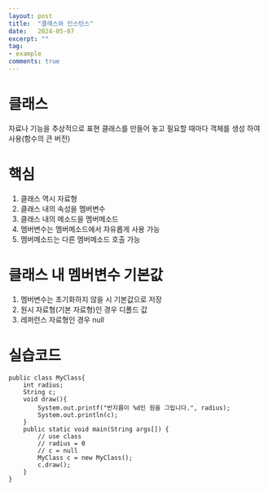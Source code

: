 ```yaml
---
layout: post
title:  "클래스와 인스턴스"
date:   2024-05-07
excerpt: ""
tag:
- example
comments: true
---
```


# 클래스

자료나 기능을 추상적으로 표현
클래스를 만들어 놓고 필요할 때마다 객체를 생성 하여 사용(함수의 큰 버전)
 

# 핵심

1. 클래스 역시 자료형
2. 클래스 내의 속성을 멤버변수
3. 클래스 내의 메소드을 멤버메소드
4. 멤버변수는 멤버메소드에서 자유롭게 사용 가능
5. 멤버메소드는 다른 멤버메소드 호출 가능

# 클래스 내 멤버변수 기본값

1. 멤버변수는 초기화하지 않을 시 기본값으로 저장
2. 원시 자료형(기본 자료형)인 경우 디폴드 값
3. 레퍼런스 자료형인 경우 null

# 실습코드

    public class MyClass{
    	int radius;
    	String c;
    	void draw(){
    		System.out.printf("반지름이 %d인 원을 그립니다.", radius);
    		System.out.println(c);
    	}
    	public static void main(String args[]) {
    		// use class
    		// radius = 0
    		// c = null
    		MyClass c = new MyClass();
    		c.draw();
    	}
    }